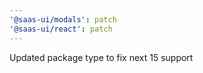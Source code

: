 ```yaml
---
'@saas-ui/modals': patch
'@saas-ui/react': patch
---
```


Updated package type to fix next 15 support
